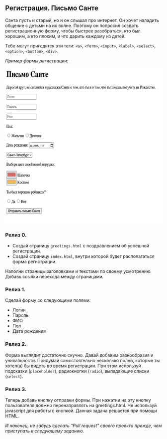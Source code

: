 ## Регистрация. Письмо Санте

Санта пусть и старый, но и он слышал про интернет. Он хочет наладить общение с детьми на их волне. 
Поэтому он попросил создать регистрационную форму, чтобы быстрее разобраться, кто был хорошим, а кто плохим, и что дарить каждому из детей.

Тебе могут пригодятся эти теги: `<a>`, `<form>`, `<input>`, `<label>`, `<select>`, `<option>`, `<button>`, `<div>`.

*Пример формы регистрации:*

<img src="example.png" height=500>

### Релиз 0.
- Создай страницу `greetings.html` с поздравлением об успешной регистрации.
- Создай страницу `index.html`, внутри которой будет располагаться форма регистрации.

Наполни страницы заголовками и текстами по своему усмотрению.
Добавь ссылки перехода между страницами.

### Релиз 1.
Сделай форму со следующими полями:

- Логин
- Пароль
- ФИО
- Пол
- Дата рождения

### Релиз 2.
Форма выглядит достаточно скучно. Давай добавим разнообразия и уникальности. Придумай самостоятельно несколько полей, которые ты хотел(а) бы видеть во время регистрации. При этом используй подсказки (`placeholder`), радиокнопки (`radio`), выпадающие списки (`select`).

### Релиз 3.
Теперь добавь кнопку отправки формы. При нажатии на эту кнопку пользователя должно перенаправлять на greetings.html. Не используй javascript для работы с кнопкой. Данная задача решается при помощи HTML.

*И наконец, не забудь сделать "Pull request" своего проекта прежде, чем приступать к следующему заданию.*
